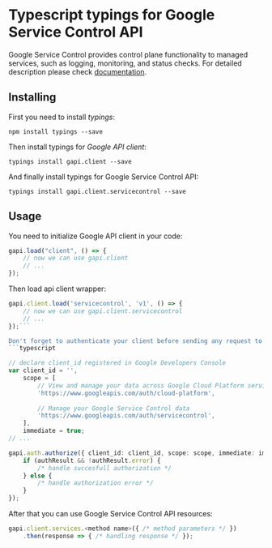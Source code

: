 # Typescript typings for Google Service Control API
Google Service Control provides control plane functionality to managed services, such as logging, monitoring, and status checks.
For detailed description please check [documentation](https://cloud.google.com/service-control/).

## Installing

First you need to install *typings*:
```
npm install typings --save 
```

Then install typings for *Google API client*:
```
typings install gapi.client --save 
```

And finally install typings for Google Service Control API:
```
typings install gapi.client.servicecontrol --save 
```

## Usage

You need to initialize Google API client in your code:
```typescript
gapi.load("client", () => { 
    // now we can use gapi.client
    // ... 
});
```

Then load api client wrapper:
```typescript
gapi.client.load('servicecontrol', 'v1', () => {
    // now we can use gapi.client.servicecontrol
    // ... 
});```

Don't forget to authenticate your client before sending any request to resources:
```typescript

// declare client_id registered in Google Developers Console
var client_id = '',
    scope = [     
        // View and manage your data across Google Cloud Platform services
        'https://www.googleapis.com/auth/cloud-platform',
    
        // Manage your Google Service Control data
        'https://www.googleapis.com/auth/servicecontrol',
    ],
    immediate = true;
// ...

gapi.auth.authorize({ client_id: client_id, scope: scope, immediate: immediate }, authResult => {
    if (authResult && !authResult.error) {
        /* handle succesfull authorization */
    } else {
        /* handle authorization error */
    }
});            
```

After that you can use Google Service Control API resources:

```typescript
gapi.client.services.<method name>({ /* method parameters */ })
    .then(response => { /* handling response */ });
```